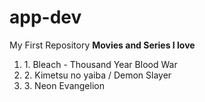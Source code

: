 # app-dev
My First Repository
<strong> Movies and Series I love </strong>
<ol>
  <li> 1. Bleach - Thousand Year Blood War </li>
  <li> 2. Kimetsu no yaiba / Demon Slayer </li>
  <li> 3. Neon Evangelion </li>
</ol>
